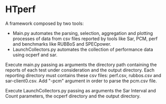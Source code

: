 # HTperf
A framework composed by two tools:
- Main.py automates the parsing, selection, aggregation and plotting processes of data from csv files reported by tools like Sar, PCM, perf and benchmarks like RUBBoS and SPECpower.
- LaunchCollectors.py automates the collection of performance data using ocperf and sar.

Execute main.py passing as arguments the directory path containing the reports of each test under consideration and the output directory. Each reporting directory must contains these csv files: perf.csv, rubbos.csv and sar-client0.csv. Add "-pcm" argument in order to parse the pcm.csv file.

Execute LaunchCollectors.py passing as arguments the Sar Interval and Count parameters, the ocperf directory and the output directory.
